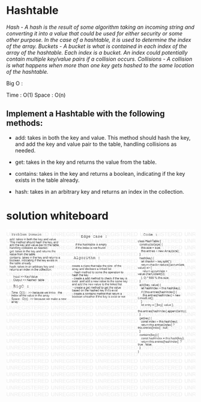 # Hashtable
*Hash - A hash is the result of some algorithm taking an incoming string and converting it into a value that could be used for either security or some other purpose. In the case of a hashtable, it is used to determine the index of the array. Buckets - A bucket is what is contained in each index of the array of the hashtable. Each index is a bucket. An index could potentially contain multiple key/value pairs if a collision occurs. Collisions - A collision is what happens when more than one key gets hashed to the same location of the hashtable.*

Big O :

Time : O(1)
 Space : O(n)

## Implement a Hashtable with the following methods:

- add: takes in both the key and value. This method should hash the key, and add the key and value pair to the table, handling collisions as needed.

- get: takes in the key and returns the value from the table.

- contains: takes in the key and returns a boolean, indicating if the key exists in the table already.

- hash: takes in an arbitrary key and returns an index in the collection.

# solution whiteboard
![Image](/assets/hashTableWB.jpg)
